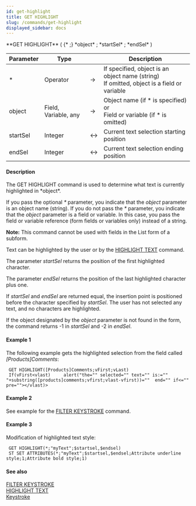 ```yaml
---
id: get-highlight
title: GET HIGHLIGHT
slug: /commands/get-highlight
displayed_sidebar: docs
---
```


<!--REF #_command_.GET HIGHLIGHT.Syntax-->**GET HIGHLIGHT** ( {* ;} *object* ; *startSel* ; *endSel* )<!-- END REF-->
<!--REF #_command_.GET HIGHLIGHT.Params-->
| Parameter | Type |  | Description |
| --- | --- | --- | --- |
| * | Operator | &srarr; | If specified, object is an object name (string) <br/>If omitted, object is a field or variable |
| object | Field, Variable, any | &srarr; | Object name (if * is specified) or <br/>Field or variable (if * is omitted) |
| startSel | Integer | &harr; | Current text selection starting position |
| endSel | Integer | &harr; | Current text selection ending position |

<!-- END REF-->

#### Description 

<!--REF #_command_.GET HIGHLIGHT.Summary-->The GET HIGHLIGHT command is used to determine what text is currently highlighted in *object*.<!-- END REF--> 

If you pass the optional *\** parameter, you indicate that the *object* parameter is an object name (string). If you do not pass the *\** parameter, you indicate that the *object* parameter is a field or variable. In this case, you pass the field or variable reference (form fields or variables only) instead of a string.

**Note:** This command cannot be used with fields in the List form of a subform.

Text can be highlighted by the user or by the [HIGHLIGHT TEXT](highlight-text.md) command.

The parameter *startSel* returns the position of the first highlighted character. 

The parameter *endSel* returns the position of the last highlighted character plus one. 

If *startSel* and *endSel* are returned equal, the insertion point is positioned before the character specified by *startSel*. The user has not selected any text, and no characters are highlighted.

If the object designated by the *object* parameter is not found in the form, the command returns -1 in *startSel* and -2 in *endSel*. 

#### Example 1 

The following example gets the highlighted selection from the field called *\[Products\]Comments*: 

```4d
 GET HIGHLIGHT([Products]Comments;vFirst;vLast)
 If(vFirst<vlast)     alert("the="" selected="" text="" is:="" "+substring([products]comments;vfirst;vlast-vfirst))=""  end="" if<="" pre=""></vlast)>
```

#### Example 2 

See example for the [FILTER KEYSTROKE](filter-keystroke.md) command.

#### Example 3 

Modification of highlighted text style:

```4d
 GET HIGHLIGHT(*;"myText";$startsel,$endsel)
 ST SET ATTRIBUTES(*;"myText";$startsel,$endsel;Attribute underline style;1;Attribute bold style;1)
```

#### See also 

[FILTER KEYSTROKE](filter-keystroke.md)  
[HIGHLIGHT TEXT](highlight-text.md)  
[Keystroke](keystroke.md)  